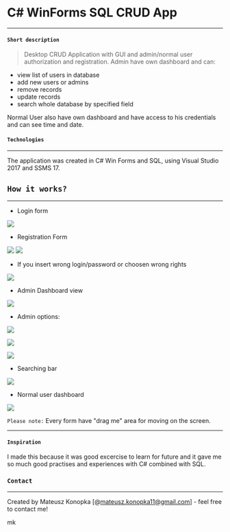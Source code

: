 # C# WinForms SQL CRUD App
---
#### `Short description`
> Desktop CRUD Application with GUI and admin/normal user authorization and registration.
Admin have own dashboard and can:
- view list of users in database
- add new users or admins
- remove records
- update records
- search whole database by specified field

Normal User also have own dashboard and have access to his credentials and can see time and date.

#### `Technologies` 
---
The application was created in C# Win Forms and SQL, using Visual Studio 2017 and SSMS 17.

## `How it works?`
---
- Login form

![](http://imgurl.pl/img/login-form_5c855bd9775dd.jpg)
- Registration Form

![](http://imgurl.pl/img/registration-form_5c855c145dccb.jpg) 
![](http://imgurl.pl/img/accoutn-created---popout_5c855c145cf0c.jpg)

- If you insert wrong login/password or choosen wrong rights

![](http://imgurl.pl/img/wrong-cred-or-login-or-pass---popout_5c855c145e20d.jpg)

- Admin Dashboard view

 ![](http://imgurl.pl/img/admin-dash_5c855c145d672.jpg)
 
- Admin options:

![](http://imgurl.pl/img/add-new-user2_5c855c145d2a9.jpg)

![](http://imgurl.pl/img/deleting-user-by-admin_5c855c145d819.jpg)

![](http://imgurl.pl/img/update-user_5c855c145e01e.jpg)

- Searching bar

![](http://imgurl.pl/img/searching_5c855c145de74.jpg)

- Normal user dashboard

![](http://imgurl.pl/img/normal-user-dash_5c855c145db44.jpg)

`Please note:` Every form have "drag me" area for moving on the screen.
-- --
#### `Inspiration`
I made this because it was good excercise to learn for future and it gave me so much good practises and experiences with C# combined with SQL.

### `Contact`
-- --
Created by Mateusz Konopka [@mateusz.konopka11@gmail.com] - feel free to contact me!

mk

